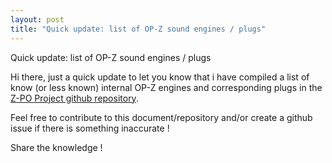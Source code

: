 ```yaml
---
layout: post
title: "Quick update: list of OP-Z sound engines / plugs"
---
```


Quick update: list of OP-Z sound engines / plugs

Hi there, just a quick update to let you know that i have compiled a list of know (or less known) internal OP-Z engines and corresponding plugs in the [Z-PO Project github repository](https://github.com/lrk/z-po-project/).

Feel free to contribute to this document/repository and/or create a github issue if there is something inaccurate !

Share the knowledge !
